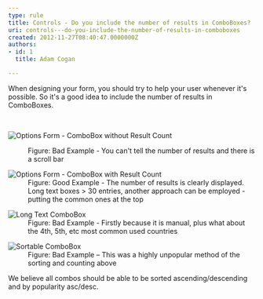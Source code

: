```yaml
---
type: rule
title: Controls - Do you include the number of results in ComboBoxes?
uri: controls---do-you-include-the-number-of-results-in-comboboxes
created: 2012-11-27T08:40:47.0000000Z
authors:
- id: 1
  title: Adam Cogan

---
```




<span class='intro'> <p>When designing your form, you should try to help your user whenever it's possible. So it's a good idea to include the number of results in ComboBoxes.</p> </span>

​<dl class="badImage"><dt><img alt="Options Form - ComboBox without Result Count" src="http&#58;//www.ssw.com.au/ssw/Standards/Rules/Images/ComboWF-1.jpg" /></dt>
<dd>Figure&#58; Bad Example - You can't tell the number of results and there is a scroll bar</dd></dl>
<dl class="goodImage"><dt><img alt="Options Form - ComboBox with Result Count" src="http&#58;//www.ssw.com.au/ssw/Standards/Rules/Images/ComboWF-2.jpg" /></dt>
<dd>Figure&#58; Good Example - The number of results is clearly displayed. Long text boxes &gt; 30 entries, another approach can be employed - putting the common ones at the top</dd></dl>
<dl class="badImage"><dt><img alt="Long Text ComboBox" src="http&#58;//www.ssw.com.au/ssw/Standards/Rules/Images/Rule38LongTextCombobox.jpg" /></dt>
<dd>Figure&#58; Bad Example - Firstly because it is manual, plus what about the 4th, 5th, etc most common used countries</dd></dl>
<dl class="badImage"><dt><img alt="Sortable ComboBox" src="http&#58;//www.ssw.com.au/ssw/Standards/Rules/Images/rule38SortableCombobox.jpg" /></dt>
<dd>Figure&#58; Bad Example – This was a highly unpopular method of the sorting and counting above</dd></dl>
<div>We believe all combos should be able to be sorted ascending/descending and by popularity asc/desc.</div>




